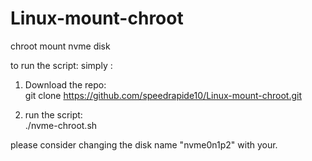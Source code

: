 # Linux-mount-chroot
chroot mount nvme disk

to run the script:
simply :

1. Download the repo:<br />
  git clone https://github.com/speedrapide10/Linux-mount-chroot.git

2. run the script:<br />
  ./nvme-chroot.sh

please consider changing the disk name "nvme0n1p2" with your.
